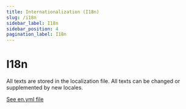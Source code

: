 ```yaml
---
title: Internationalization (I18n)
slug: /i18n
sidebar_label: I18n
sidebar_position: 4
pagination_label: I18n
---
```


# I18n

All texts are stored in the localization file. All texts can be changed or supplemented by new locales.

[See en.yml file](https://github.com/afuno/servactory/tree/main/config/locales/en.yml)
